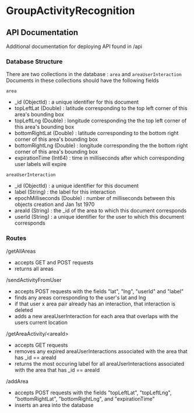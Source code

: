 
# GroupActivityRecognition

## API Documentation

Additional documentation for deploying API found in /api

### Database Structure

There are two collections in the database : ```area``` and ```areaUserInteraction```
Documents in these collections should have the following fields

```area```
 -  _id (ObjectId) : a unique identifier for this document
  - topLeftLat (Double) : latitude corresponding to the top left corner of this area's bounding box
  - topLeftLng (Double) : longitude corresponding the the top left corner of this area's bounding box
  - bottomRightLat (Double) : latitude corresponding to the bottom right corner of this area's bounding box
  - bottomRightLng (Double) : longitude corresponding the the bottom right corner of this area's bounding box
  - expirationTime (Int64)  : time in milliseconds after which corresponding user labels will expire

```areaUserInteraction```
  - _id (ObjectId) : a unique identifier for this document
  - label (String) : the label for this interaction
  - epochMilliseconds (Double) : number of milliseconds between this objects creation and Jan 1st 1970
  - areaId (String) : the _id of the area to which this document corresponds
  - userId (String) : a unique identifier for the user to which this document corresponds


### Routes

/getAllAreas
  - accepts GET and POST requests
  - returns all areas

/sendActivityFromUser
  - accepts POST requests with the fields "lat", "lng", "userId" and "label"
  - finds any areas corresponding to the user's lat and lng
  - if that user x area pair already has an interaction, that interaction is deleted
  - adds a new areaUserInteraction for each area that overlaps with the users current location

/getAreaActivity/\<areaId>
  - accepts GET requests
  - removes any expired areaUserInteractions associated with the area that has _id == areaId
  - returns the most occuring label for all areaUserInteractions associated with the area that has
    _id == areaId

/addArea
  - accepts POST requests with the fields "topLeftLat", "topLeftLng", "bottomRightLat",
    "bottomRightLng", and "expirationTime"
  - inserts an area into the database 
